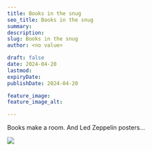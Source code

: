 ```yaml
---
title: Books in the snug
seo_title: Books in the snug
summary: 
description: 
slug: Books in the snug
author: <no value>

draft: false
date: 2024-04-20
lastmod: 
expiryDate: 
publishDate: 2024-04-20

feature_image: 
feature_image_alt: 

---
```

Books make a room. And Led Zeppelin posters...

![](/images/6917.jpeg)


